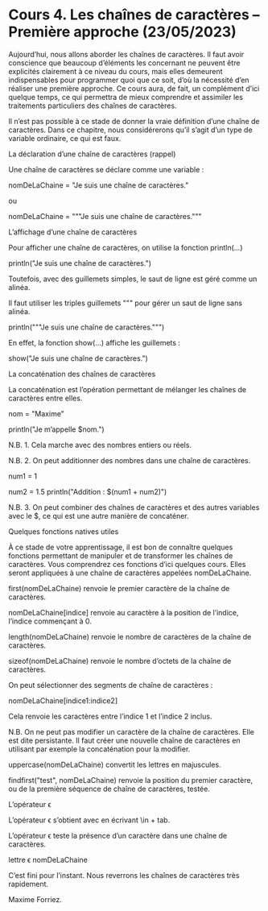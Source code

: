 # Cours 4. Les chaînes de caractères – Première approche (23/05/2023)

Aujourd’hui, nous allons aborder les chaînes de caractères. Il faut avoir conscience que beaucoup d’éléments les concernant ne peuvent être explicités clairement à ce niveau du cours, mais elles demeurent indispensables pour programmer quoi que ce soit, d’où la nécessité d’en réaliser une première approche. Ce cours aura, de fait, un complément d’ici quelque temps, ce qui permettra de mieux comprendre et assimiler les traitements particuliers des chaînes de caractères.

Il n’est pas possible à ce stade de donner la vraie définition d’une chaîne de caractères. Dans ce chapitre, nous considérerons qu’il s’agit d’un type de variable ordinaire, ce qui est faux.

La déclaration d’une chaîne de caractères (rappel)

Une chaîne de caractères se déclare comme une variable :

nomDeLaChaine = "Je suis une chaîne de caractères."

ou

nomDeLaChaine = """Je suis une chaîne de caractères."""

L’affichage d’une chaîne de caractères

Pour afficher une chaîne de caractères, on utilise la fonction println(...)

println("Je suis une chaîne de caractères.")

Toutefois, avec des guillemets simples, le saut de ligne est géré comme un alinéa.

Il faut utiliser les triples guillemets """ pour gérer un saut de ligne sans alinéa.

println("""Je suis une chaîne de caractères.""")

En effet, la fonction show(...) affiche les guillemets :

show("Je suis une chaîne de caractères.")

La concaténation des chaînes de caractères

La concaténation est l’opération permettant de mélanger les chaînes de caractères entre elles.

nom = "Maxime"

println("Je m’appelle $nom.")

N.B. 1. Cela marche avec des nombres entiers ou réels.

N.B. 2. On peut additionner des nombres dans une chaîne de caractères.

num1 = 1

num2 = 1.5 println("Addition : $(num1 + num2)")

N.B. 3. On peut combiner des chaînes de caractères et des autres variables avec le $, ce qui est une autre manière de concaténer.

Quelques fonctions natives utiles

À ce stade de votre apprentissage, il est bon de connaître quelques fonctions permettant de manipuler et de transformer les chaînes de caractères. Vous comprendrez ces fonctions d’ici quelques cours. Elles seront appliquées à une chaîne de caractères appelées nomDeLaChaine.

first(nomDeLaChaine) renvoie le premier caractère de la chaîne de caractères.

nomDeLaChaine[indice] renvoie au caractère à la position de l’indice, l’indice commençant à 0.

length(nomDeLaChaine) renvoie le nombre de caractères de la chaîne de caractères.

sizeof(nomDeLaChaine) renvoie le nombre d’octets de la chaîne de caractères.

On peut sélectionner des segments de chaîne de caractères :

nomDeLaChaine[indice1:indice2]

Cela renvoie les caractères entre l’indice 1 et l’indice 2 inclus.

N.B. On ne peut pas modifier un caractère de la chaîne de caractères. Elle est dite persistante. Il faut créer une nouvelle chaîne de caractères en utilisant par exemple la concaténation pour la modifier.

uppercase(nomDeLaChaine) convertit les lettres en majuscules.

findfirst("test", nomDeLaChaine) renvoie la position du premier caractère, ou de la première séquence de chaîne de caractères, testée.

L’opérateur ϵ

L’opérateur ϵ s’obtient avec en écrivant \in + tab.

L’opérateur ϵ teste la présence d’un caractère dans une chaîne de caractères.

lettre ϵ nomDeLaChaine

C’est fini pour l’instant. Nous reverrons les chaînes de caractères très rapidement.

Maxime Forriez.